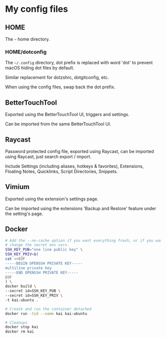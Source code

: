 # My config files

## HOME

The `~` home directory.

### HOME/dotconfig

The `~/.config` directory, dot prefix is replaced with word 'dot' to prevent macOS hiding dot files by default.

Similar replacement for dotzshrc, dotgitconfig, etc.

When using the config files, swap back the dot prefix.

## BetterTouchTool

Exported using the BetterTouchTool UI, triggers and settings.

Can be imported from the same BetterTouchTool UI.

## Raycast

Password protected config file, exported using Raycast, can be imported using Raycast, just search export / import.

Include Settings (including aliases, hotkeys & favorites), Extensions, Floating Notes, Quicklinks, Script Directories, Snippets.

## Vimium

Exported using the extension's settings page.

Can be imported using the extensions 'Backup and Restore' feature under the setting's page.

## Docker

```sh
# Add the --no-cache option if you want everything fresh, or if you want to
# change the secret env vars.
SSH_KEY_PUB="one line public key" \
SSH_KEY_PRIV=$(
cat <<EOF
-----BEGIN OPENSSH PRIVATE KEY-----
multiline private key
-----END OPENSSH PRIVATE KEY-----
EOF
) \
docker build \
--secret id=SSH_KEY_PUB \
--secret id=SSH_KEY_PRIV \
-t kai-ubuntu .

# Create and run the container detached
docker run -tid --name kai kai-ubuntu

# Cleanups
docker stop kai
docker rm kai
```
